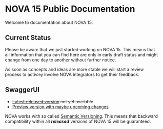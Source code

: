 # NOVA 15 Public Documentation #
Welcome to documentation about NOVA 15.

## Current Status ##
Please be aware that we just started working on NOVA 15. This means that all information that you can find here are only in early draft status and might change from one day to another without further notice.

As soon as concepts and ideas are more stable we will start a review process to activley involve NOVA integrators to get their feedback.

## SwaggerUI ##
* ~~[Latest released version](https://nova-sbb.github.io/nova/latest) not yet available~~
* [Preview version with maybe upcoming changes](https://nova-sbb.github.io/nova/preview)



NOVA works with so called [Semantic Versioning](https://semver.org). This means that backward compatibility within all ***released*** versions of NOVA 15 will be guaranteed. 



